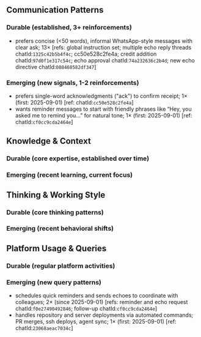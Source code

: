 ## Communication Patterns
### Durable (established, 3+ reinforcements)
- prefers concise (<50 words), informal WhatsApp-style messages with clear ask; 13× [refs: global instruction set; multiple echo reply threads chatId:`1325c42b5b4f4c`; cc50e528c2fe4a; credit addition chatId:`97d0f1e317c54c`; echo approval chatId:`74a232636c2b4d`; new echo directive chatId:`088468582df347`]

### Emerging (new signals, 1-2 reinforcements)
- prefers single-word acknowledgments ("ack") to confirm receipt; 1× (first: 2025-09-01) [ref: chatId:`cc50e528c2fe4a`]
- wants reminder messages to start with friendly phrases like “Hey, you asked me to remind you...” for natural tone; 1× (first: 2025-09-01) [ref: chatId:`cf0cc9cda2464e`]

## Knowledge & Context
### Durable (core expertise, established over time)

### Emerging (recent learning, current focus)

## Thinking & Working Style
### Durable (core thinking patterns)

### Emerging (recent behavioral shifts)

## Platform Usage & Queries
### Durable (regular platform activities)

### Emerging (new query patterns)
- schedules quick reminders and sends echoes to coordinate with colleagues; 2× (since 2025-09-01) [refs: reminder and echo request chatId:`f0e27490492846`; follow-up chatId:`cf0cc9cda2464e`]
- handles repository and server deployments via automated commands; PR merges, ssh deploys, agent sync; 1× (first: 2025-09-01) [ref: chatId:`23068aeac7034c`]